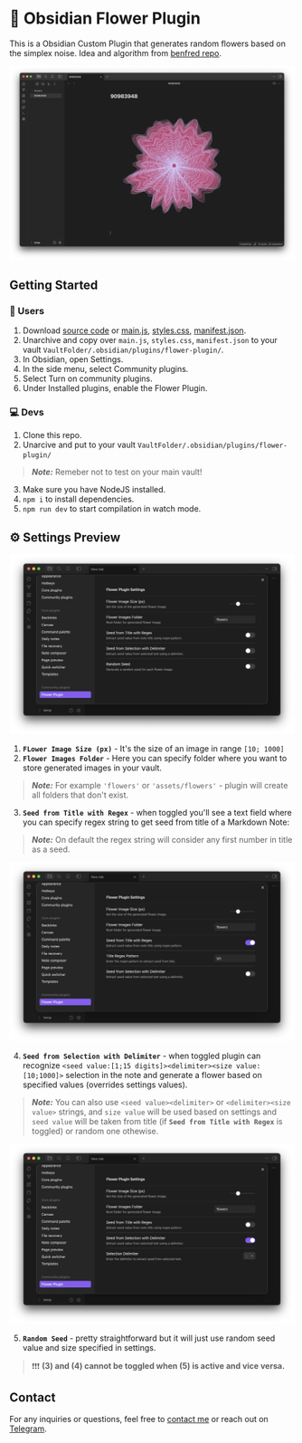 # 🌻 Obsidian Flower Plugin

This is a Obsidian Custom Plugin that generates random flowers based on the simplex noise. Idea and algorithm from [benfred repo](https://github.com/benfred/simplex-flowers).

![Preview](./assets/preview.png)

## Getting Started

### 🗿 Users

1. Download [source code](https://github.com/skirt-owner/flower-plugin/archive/refs/heads/master.zip) or [main.js](./main.js), [styles.css](./styles.css), [manifest.json](./manifest.json).
2. Unarchive and copy over `main.js`, `styles.css`, `manifest.json` to your vault `VaultFolder/.obsidian/plugins/flower-plugin/`.
3. In Obsidian, open Settings.
4. In the side menu, select Community plugins.
5. Select Turn on community plugins.
6. Under Installed plugins, enable the Flower Plugin.

### 💻 Devs

1. Clone this repo.
2. Unarcive and put to your vault `VaultFolder/.obsidian/plugins/flower-plugin/`
> **_Note:_** Remeber not to test on your main vault!
3. Make sure you have NodeJS installed.
4. `npm i` to install dependencies.
5. `npm run dev` to start compilation in watch mode.

## ⚙️ Settings Preview

![Settings Preview](./assets/settings.png)

1. **`FLower Image Size (px)`** - It's the size of an image in range `[10; 1000]`
2. **`Flower Images Folder`** - Here you can specify folder where you want to store generated images in your vault.
> **_Note:_** For example `'flowers'` or `'assets/flowers'` - plugin will create all folders that don't exist.
3. **`Seed from Title with Regex`** - when toggled you'll see a text field where you can specify regex string to get seed from title of a Markdown Note:
> **_Note:_** On default the regex string will consider any first number in title as a seed.

![Seed from Title with Regex](./assets/seed_from_title.png)

4. **`Seed from Selection with Delimiter`** - when toggled plugin can recognize `<seed value:[1;15 digits]><delimiter><size value:[10;1000]>` selection in the note and generate a flower based on specified values (overrides settings values).
> **_Note:_** You can also use `<seed value><delimiter>` or `<delimiter><size value>` strings, and `size value` will be used based on settings and `seed value` will be taken from title (if **`Seed from Title with Regex`** is toggled) or random one othewise.

![alt text](./assets/seed_with_selection.png)

5. **`Random Seed`** - pretty straightforward but it will just use random seed value and size specified in settings.

> ❗❗❗ **(3) and (4) cannot be toggled when (5) is active and vice versa.**

## Contact

For any inquiries or questions, feel free to [contact me](mailto:skirtsfield@gmail.com) or reach out on [Telegram](https://t.me/skirtsfield).
